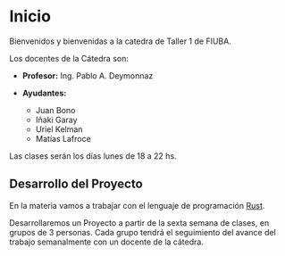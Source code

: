 # Inicio

Bienvenidos y bienvenidas a la catedra de Taller 1 de FIUBA.

Los docentes de la Cátedra son:

* **Profesor:** Ing. Pablo A. Deymonnaz

* **Ayudantes:**
    * Juan Bono
    * Iñaki Garay
    * Uriel Kelman
    * Matías Lafroce

Las clases serán los días lunes de 18 a 22 hs.

## Desarrollo del Proyecto

En la materia vamos a trabajar con el lenguaje de programación [Rust](https://www.rust-lang.org/).

Desarrollaremos un Proyecto a partir de la sexta semana de clases, en grupos de 3 personas.
Cada grupo tendrá el seguimiento del avance del trabajo semanalmente con un docente de la cátedra.
